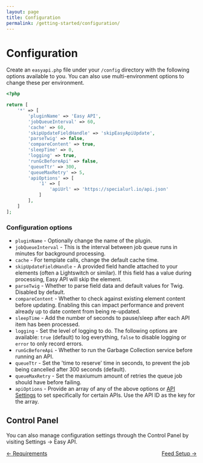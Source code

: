 ```yaml
---
layout: page
title: Configuration
permalink: /getting-started/configuration/
---
```


# Configuration

Create an `easyapi.php` file under your `/config` directory with the following options available to you. You can also use multi-environment options to change these per environment.

```php
<?php

return [
    '*' => [
        'pluginName' => 'Easy API',
        'jobQueueInterval' => 60,
        'cache' => 60,
        'skipUpdateFieldHandle' => 'skipEasyApiUpdate',
        'parseTwig' => false,
        'compareContent' => true,
        'sleepTime' => 0,
        'logging' => true,
        'runGcBeforeApi' => false,
        'queueTtr' => 300,
        'queueMaxRetry' => 5,
        'apiOptions' => [
            '1' => [
                'apiUrl' => 'https://specialurl.io/api.json'
            ]
        ],
    ]
];
```

### Configuration options

- `pluginName` - Optionally change the name of the plugin.
- `jobQueueInterval` - This is the interval between job queue runs in minutes for background processing.
- `cache` - For template calls, change the default cache time.
- `skipUpdateFieldHandle` - A provided field handle attached to your elements (often a Lightswitch or similar). If this field has a value during processing, Easy API will skip the element.
- `parseTwig` - Whether to parse field data and default values for Twig. Disabled by default.
- `compareContent` - Whether to check against existing element content before updating. Enabling this can impact performance and prevent already up to date content from being re-updated.
- `sleepTime` - Add the number of seconds to pause/sleep after each API item has been processed.
- `logging` - Set the level of logging to do. The following options are available: `true` (default) to log everything, `false` to disable logging or `error` to only record errors.
- `runGcBeforeApi` - Whether to run the Garbage Collection service before running an API.
- `queueTtr` - Set the 'time to reserve' time in seconds, to prevent the job being cancelled after 300 seconds (default).
- `queueMaxRetry` - Set the maxiumum amount of retries the queue job should have before failing.
- `apiOptions` - Provide an array of any of the above options or [API Settings](/setup/overview) to set specifically for certain APIs. Use the API ID as the key for the array.

## Control Panel

You can also manage configuration settings through the Control Panel by visiting Settings → Easy API.

<div style="display: flex; justify-content: space-between">
<a href="/getting-started/requirements">← Requirements</a><a href="/setup/overview">Feed Setup →</a>
</div>